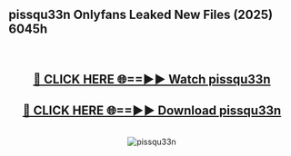 <h2>pissqu33n Onlyfans Leaked New Files (2025) 6045h</h2>
<br>
<div align="center">
<h2><a href="https://mediafiles.top/pissqu33n&ref=git" rel="nofollow">🔴 CLICK HERE 🌐==►► Watch pissqu33n</a></h2>
<h2><a href="https://mediafiles.top/pissqu33n&ref=git" rel="nofollow">🔴 CLICK HERE 🌐==►► Download pissqu33n</a></h2>
<br>
<a href="https://mediafiles.top/pissqu33n&ref=git" rel="nofollow" data-target="animated-image.originalLink"><img src="https://i.ibb.co.com/xMMVF88/686577567.gif" alt="pissqu33n" style="max-width: 100%; display: inline-block;" data-target="animated-image.originalImage"></a>
</div>
<br>
<br>
